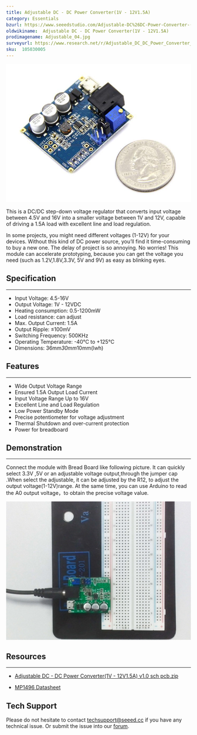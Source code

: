 ```yaml
---
title: Adjustable DC - DC Power Converter(1V - 12V1.5A)
category: Essentials
bzurl: https://www.seeedstudio.com/Adjustable-DC%26DC-Power-Converter-(1V-12V%261.5A)-p-1996.html
oldwikiname:  Adjustable DC - DC Power Converter(1V - 12V1.5A)
prodimagename: Adjustable_04.jpg
surveyurl: https://www.research.net/r/Adjustable_DC_DC_Power_Converter_1V_12V_1point5A
sku:  105030005
---
```


![](https://github.com/SeeedDocument/Adjustable_DC_DC_Power_Converter_1V-12V-1.5A/raw/master/img/Adjustable_04.jpg)

This is a DC/DC step-down voltage regulator that converts input voltage between 4.5V and 16V into a smaller voltage between 1V and 12V, capable of driving a 1.5A load with excellent line and load regulation.

In some projects, you might need different voltages (1-12V) for your devices. Without this kind of DC power source, you’ll find it time-consuming to buy a new one. The delay of project is so annoying. No worries! This module can accelerate prototyping, because you can get the voltage you need (such as 1.2V,1.8V,3.3V, 5V and 9V) as easy as blinking eyes.

##  Specification
---
*   Input Voltage: 4.5-16V
*   Output Voltage: 1V - 12VDC
*   Heating consumption: 0.5-1200mW
*   Load resistance: can adjust
*   Max. Output Current: 1.5A
*   Output Ripple: ≤100mV
*   Switching Frequency: 500KHz
*   Operating Temperature: -40℃ to +125℃
*   Dimensions: 36mm*30mm*10mm(l*w*h)

##  Features
---
*   Wide Output Voltage Range
*   Ensured 1.5A Output Load Current
*   Input Voltage Range Up to 16V
*   Excellent Line and Load Regulation
*   Low Power Standby Mode
*   Precise potentiometer for voltage adjustment
*   Thermal Shutdown and over-current protection
*   Power for breadboard

##   Demonstration
---
Connect the module with Bread Board like following picture. It can quickly select 3.3V ,5V or an adjustable voltage output,through the jumper cap .When select the adjustable, it can be adjusted by the R12, to adjust the output voltage(1-12V)range. At the same time, you can use Arduino to read the A0 output voltage，to obtain the precise voltage value.

![](https://github.com/SeeedDocument/Adjustable_DC_DC_Power_Converter_1V-12V-1.5A/raw/master/img/ADJ_USER.jpg)

##   Resources
---
*   [Adjustable DC - DC Power Converter(1V - 12V1.5A) v1.0 sch pcb.zip](https://github.com/SeeedDocument/Adjustable_DC_DC_Power_Converter_1V-12V-1.5A/raw/master/res/Adjustable_DC-DC_Power_Converter-1V-12V1.5A-v1.0_sch_pcb.zip)

*   [MP1496 Datasheet](https://github.com/SeeedDocument/Adjustable_DC_DC_Power_Converter_1V-12V-1.5A/raw/master/res/MP1496-277526.pdf)

## Tech Support
Please do not hesitate to contact [techsupport@seeed.cc](techsupport@seeed.cc) if you have any technical issue. Or submit the issue into our [forum](http://forum.seeedstudio.com/). 